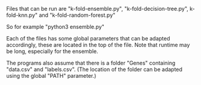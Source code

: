 
Files that can be run are "k-fold-ensemble.py", "k-fold-decision-tree.py", k-fold-knn.py" and "k-fold-random-forest.py"

So for example "python3 ensemble.py"


Each of the files has some global parameters that can be adapted accordingly, these are located in the top of the file. Note that runtime may be long, especially for the ensemble. 

The programs also assume that there is a folder "Genes" containing "data.csv" and "labels.csv". (The location of the folder can be adapted using the global "PATH" parameter.)